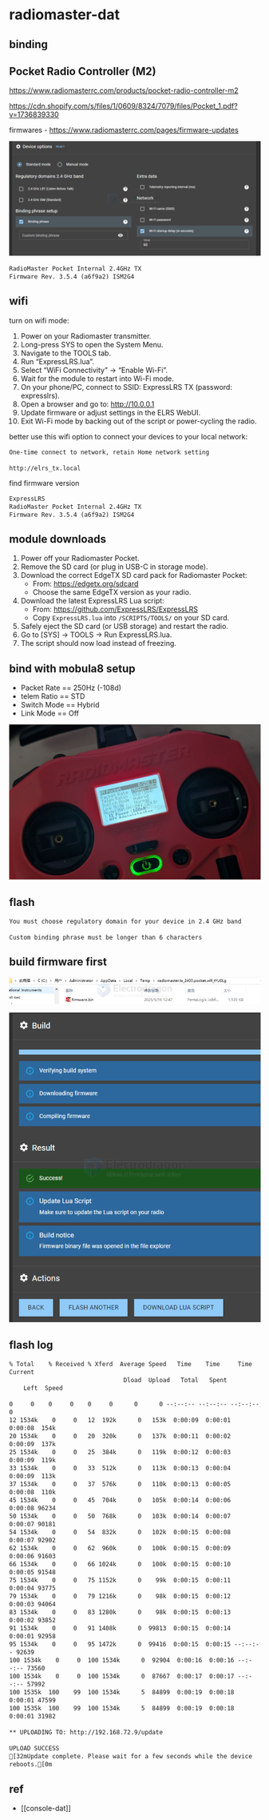 
# radiomaster-dat


## binding 

## Pocket Radio Controller (M2)


https://www.radiomasterrc.com/products/pocket-radio-controller-m2

https://cdn.shopify.com/s/files/1/0609/8324/7079/files/Pocket_1.pdf?v=1736839330

firmwares - https://www.radiomasterrc.com/pages/firmware-updates


![](2025-05-16-12-45-54.png)


    RadioMaster Pocket Internal 2.4GHz TX
    Firmware Rev. 3.5.4 (a6f9a2) ISM2G4


## wifi 


turn on wifi mode: 

1) Power on your Radiomaster transmitter.
2) Long-press SYS to open the System Menu.
3) Navigate to the TOOLS tab.
4) Run “ExpressLRS.lua”.
5) Select “WiFi Connectivity” → “Enable Wi-Fi”.
6) Wait for the module to restart into Wi-Fi mode.
7) On your phone/PC, connect to SSID: ExpressLRS TX (password: expresslrs).
8) Open a browser and go to: http://10.0.0.1
9) Update firmware or adjust settings in the ELRS WebUI.
10) Exit Wi-Fi mode by backing out of the script or power-cycling the radio.

better use this wifi option to connect your devices to your local network: 

    One-time connect to network, retain Home network setting

    http://elrs_tx.local


find firmware version 

    ExpressLRS
    RadioMaster Pocket Internal 2.4GHz TX
    Firmware Rev. 3.5.4 (a6f9a2) ISM2G4


## module downloads 

1) Power off your Radiomaster Pocket.
2) Remove the SD card (or plug in USB-C in storage mode).
3) Download the correct EdgeTX SD card pack for Radiomaster Pocket:
   - From: https://edgetx.org/sdcard
   - Choose the same EdgeTX version as your radio.
4) Download the latest ExpressLRS Lua script:
   - From: https://github.com/ExpressLRS/ExpressLRS
   - Copy `ExpressLRS.lua` into `/SCRIPTS/TOOLS/` on your SD card.
5) Safely eject the SD card (or USB storage) and restart the radio.
6) Go to [SYS] → TOOLS → Run ExpressLRS.lua.
7) The script should now load instead of freezing.

## bind with mobula8 setup 

- Packet Rate == 250Hz (-108d)
- telem Ratio == STD 
- Switch Mode == Hybrid 
- Link Mode == Off


![](2025-09-02-13-11-15.png)





## flash 

    You must choose regulatory domain for your device in 2.4 GHz band

    Custom binding phrase must be longer than 6 characters


## build firmware first 

![](2025-05-16-12-47-56.png)

![](2025-05-16-12-48-22.png)


## flash log 

    % Total    % Received % Xferd  Average Speed   Time    Time     Time  Current
                                    Dload  Upload   Total   Spent
        Left  Speed

    0     0    0     0    0     0      0      0 --:--:-- --:--:-- --:--:--     0
    12 1534k    0     0   12  192k      0   153k  0:00:09  0:00:01  0:00:08  154k
    20 1534k    0     0   20  320k      0   137k  0:00:11  0:00:02  0:00:09  137k
    25 1534k    0     0   25  384k      0   119k  0:00:12  0:00:03  0:00:09  119k
    33 1534k    0     0   33  512k      0   113k  0:00:13  0:00:04  0:00:09  113k
    37 1534k    0     0   37  576k      0   110k  0:00:13  0:00:05  0:00:08  110k
    45 1534k    0     0   45  704k      0   105k  0:00:14  0:00:06  0:00:08 96234
    50 1534k    0     0   50  768k      0   103k  0:00:14  0:00:07  0:00:07 90181
    54 1534k    0     0   54  832k      0   102k  0:00:15  0:00:08  0:00:07 92902
    62 1534k    0     0   62  960k      0   100k  0:00:15  0:00:09  0:00:06 91603
    66 1534k    0     0   66 1024k      0   100k  0:00:15  0:00:10  0:00:05 91548
    75 1534k    0     0   75 1152k      0    99k  0:00:15  0:00:11  0:00:04 93775
    79 1534k    0     0   79 1216k      0    98k  0:00:15  0:00:12  0:00:03 94064
    83 1534k    0     0   83 1280k      0    98k  0:00:15  0:00:13  0:00:02 93852
    91 1534k    0     0   91 1408k      0  99813  0:00:15  0:00:14  0:00:01 92958
    95 1534k    0     0   95 1472k      0  99416  0:00:15  0:00:15 --:--:-- 92639
    100 1534k    0     0  100 1534k      0  92904  0:00:16  0:00:16 --:--:-- 73560
    100 1534k    0     0  100 1534k      0  87667  0:00:17  0:00:17 --:--:-- 57992
    100 1535k  100    99  100 1534k      5  84899  0:00:19  0:00:18  0:00:01 47599
    100 1535k  100    99  100 1534k      5  84899  0:00:19  0:00:18  0:00:01 31982

    ** UPLOADING TO: http://192.168.72.9/update

    UPLOAD SUCCESS
    [32mUpdate complete. Please wait for a few seconds while the device reboots.[0m



## ref 

- [[console-dat]]